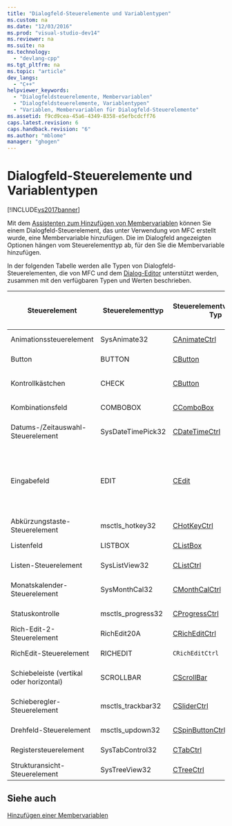 ```yaml
---
title: "Dialogfeld-Steuerelemente und Variablentypen"
ms.custom: na
ms.date: "12/03/2016"
ms.prod: "visual-studio-dev14"
ms.reviewer: na
ms.suite: na
ms.technology: 
  - "devlang-cpp"
ms.tgt_pltfrm: na
ms.topic: "article"
dev_langs: 
  - "C++"
helpviewer_keywords: 
  - "Dialogfeldsteuerelemente, Membervariablen"
  - "Dialogfeldsteuerelemente, Variablentypen"
  - "Variablen, Membervariablen für Dialogfeld-Steuerelemente"
ms.assetid: f9cd9cea-45a6-4349-8358-e5efbcdcff76
caps.latest.revision: 6
caps.handback.revision: "6"
ms.author: "mblome"
manager: "ghogen"
---
```

# Dialogfeld-Steuerelemente und Variablentypen
[!INCLUDE[vs2017banner](../assembler/inline/includes/vs2017banner.md)]

Mit dem [Assistenten zum Hinzufügen von Membervariablen](../ide/add-member-variable-wizard.md) können Sie einem Dialogfeld\-Steuerelement, das unter Verwendung von MFC erstellt wurde, eine Membervariable hinzufügen.  Die im Dialogfeld angezeigten Optionen hängen vom Steuerelementtyp ab, für den Sie die Membervariable hinzufügen.  
  
 In der folgenden Tabelle werden alle Typen von Dialogfeld\-Steuerelementen, die von MFC und dem [Dialog\-Editor](../mfc/dialog-editor.md) unterstützt werden, zusammen mit den verfügbaren Typen und Werten beschrieben.  
  
|Steuerelement|Steuerelementtyp|Steuerelementvariablen\-Typ|Wertvariablentyp|Min. Wert\/Max. Wert \(nur Werttypen\)|  
|-------------------|----------------------|---------------------------------|----------------------|--------------------------------------------|  
|Animationssteuerelement|SysAnimate32|[CAnimateCtrl](../mfc/reference/canimatectrl-class.md)|Keiner; nur Steuerelement|Nicht zutreffend|  
|Button|BUTTON|[CButton](../mfc/reference/cbutton-class.md)|Keiner; nur Steuerelement|Nicht zutreffend|  
|Kontrollkästchen|CHECK|[CButton](../mfc/reference/cbutton-class.md)|**BOOL**|Min. Wert\/Max. Wert|  
|Kombinationsfeld|COMBOBOX|[CComboBox](../mfc/reference/ccombobox-class.md)|[CString](../atl-mfc-shared/reference/cstringt-class.md)|Max. Zeichen|  
|Datums\-\/Zeitauswahl\-Steuerelement|SysDateTimePick32|[CDateTimeCtrl](../mfc/reference/cdatetimectrl-class.md)|[CTime](../atl-mfc-shared/reference/ctime-class.md)|Min. Wert\/Max. Wert|  
|Eingabefeld|EDIT|[CEdit](../mfc/reference/cedit-class.md)|`CString`, int, UINT, long, DWORD, float, double, BYTE, short, BOOL, `COleDateTime` oder **COleCurrency**|Min. Wert\/Max. Wert; einige unterstützen Max. Zeichen|  
|Abkürzungstaste\-Steuerelement|msctls\_hotkey32|[CHotKeyCtrl](../mfc/reference/chotkeyctrl-class.md)|Keiner; nur Steuerelement|Nicht zutreffend|  
|Listenfeld|LISTBOX|[CListBox](../mfc/reference/clistbox-class.md)|`CString`|Max. Zeichen|  
|Listen\-Steuerelement|SysListView32|[CListCtrl](../mfc/reference/clistctrl-class.md)|Keiner; nur Steuerelement|Nicht zutreffend|  
|Monatskalender\-Steuerelement|SysMonthCal32|[CMonthCalCtrl](../mfc/reference/cmonthcalctrl-class.md)|`CTime`|Min. Wert\/Max. Wert|  
|Statuskontrolle|msctls\_progress32|[CProgressCtrl](../mfc/reference/cprogressctrl-class.md)|Keiner; nur Steuerelement|Nicht zutreffend|  
|Rich\-Edit\-2\-Steuerelement|RichEdit20A|[CRichEditCtrl](../mfc/reference/cricheditctrl-class.md)|`CString`|Max. Zeichen|  
|RichEdit\-Steuerelement|RICHEDIT|`CRichEditCtrl`|`CString`|Max. Zeichen|  
|Schiebeleiste \(vertikal oder horizontal\)|SCROLLBAR|[CScrollBar](../mfc/reference/cscrollbar-class.md)|`int`|Min. Wert\/Max. Wert|  
|Schieberegler\-Steuerelement|msctls\_trackbar32|[CSliderCtrl](../mfc/reference/csliderctrl-class.md)|`int`|Min. Wert\/Max. Wert|  
|Drehfeld\-Steuerelement|msctls\_updown32|[CSpinButtonCtrl](../mfc/reference/cspinbuttonctrl-class.md)|Keiner; nur Steuerelement|Nicht zutreffend|  
|Registersteuerelement|SysTabControl32|[CTabCtrl](../mfc/reference/ctabctrl-class.md)|Keiner; nur Steuerelement|Nicht zutreffend|  
|Strukturansicht\-Steuerelement|SysTreeView32|[CTreeCtrl](../mfc/reference/ctreectrl-class.md)|Keiner; nur Steuerelement|Nicht zutreffend|  
  
## Siehe auch  
 [Hinzufügen einer Membervariablen](../ide/adding-a-member-variable-visual-cpp.md)